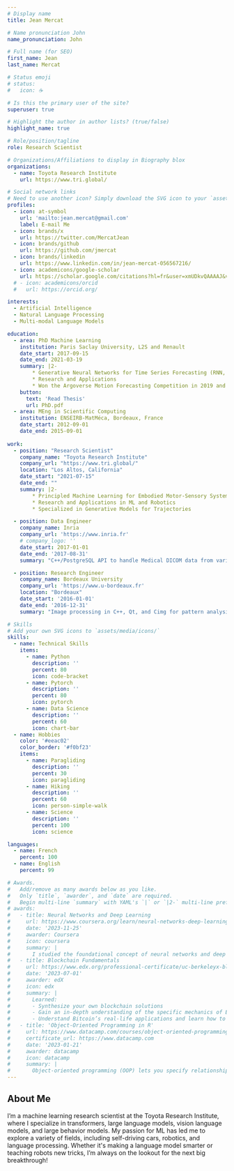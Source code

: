 ```yaml
---
# Display name
title: Jean Mercat

# Name pronunciation John
name_pronunciation: John

# Full name (for SEO)
first_name: Jean
last_name: Mercat

# Status emoji
# status:
#   icon: ☕️

# Is this the primary user of the site?
superuser: true

# Highlight the author in author lists? (true/false)
highlight_name: true

# Role/position/tagline
role: Research Scientist

# Organizations/Affiliations to display in Biography blox
organizations:
  - name: Toyota Research Institute
    url: https://www.tri.global/

# Social network links
# Need to use another icon? Simply download the SVG icon to your `assets/media/icons/` folder.
profiles:
  - icon: at-symbol
    url: 'mailto:jean.mercat@gmail.com'
    label: E-mail Me
  - icon: brands/x
    url: https://twitter.com/MercatJean
  - icon: brands/github
    url: https://github.com/jmercat
  - icon: brands/linkedin
    url: https://www.linkedin.com/in/jean-mercat-056567216/
  - icon: academicons/google-scholar
    url: https://scholar.google.com/citations?hl=fr&user=xmUDkvQAAAAJ&view_op=list_works&gmla=AJsN-F7_gLwY1RI0Kl7gkf7W1jADsdHqCTeF7zK_JQ8wV5nCBoELKvuYiZ3KNUkPHO0IARHWbU9KgaUR-hsy6kpsp-5z3NY6byJosBu2ZGyMJsPFEN03q0vjHmWGL0FOnkCeiBbJRF9r8IOlj2YwnYNpHJcSbBLu3ymUSRCg85kBmvQW_IItFcxFfSJOaij8KSGo-QFcoD6e7YBXIGxeG2nLsnRwWFIrWA&sciund=14203063805389349973
  # - icon: academicons/orcid
  #   url: https://orcid.org/

interests:
  - Artificial Intelligence
  - Natural Language Processing
  - Multi-modal Language Models

education:
  - area: PhD Machine Learning
    institution: Paris Saclay University, L2S and Renault
    date_start: 2017-09-15
    date_end: 2021-03-19
    summary: |2-
        * Generative Neural Networks for Time Series Forecasting (RNN, CNN, (C)VAE, Self-Attention)
        * Research and Applications
        * Won the Argoverse Motion Forecasting Competition in 2019 and 2020
    button:
      text: 'Read Thesis'
      url: PhD.pdf
  - area: MEng in Scientific Computing
    institution: ENSEIRB-MatMéca, Bordeaux, France
    date_start: 2012-09-01
    date_end: 2015-09-01
   
work:
  - position: "Research Scientist"
    company_name: "Toyota Research Institute"
    company_url: "https://www.tri.global/"
    location: "Los Altos, California"
    date_start: "2021-07-15"
    date_end: ""
    summary: |2-
        * Principled Machine Learning for Embodied Motor-Sensory Systems
        * Research and Applications in ML and Robotics
        * Specialized in Generative Models for Trajectories 

  - position: Data Engineer
    company_name: Inria
    company_url: 'https://www.inria.fr'
    # company_logo: ''
    date_start: 2017-01-01
    date_end: '2017-08-31'
    summary: "C++/PostgreSQL API to handle Medical DICOM data from various sources."

  - position: Research Engineer
    company_name: Bordeaux University
    company_url: 'https://www.u-bordeaux.fr'
    location: "Bordeaux"
    date_start: '2016-01-01'
    date_end: '2016-12-31'
    summary: "Image processing in C++, Qt, and Cimg for pattern analysis of 2D atomic force microscope images of bloc-copolymer molecules."

# Skills
# Add your own SVG icons to `assets/media/icons/`
skills:
  - name: Technical Skills
    items:
      - name: Python
        description: ''
        percent: 80
        icon: code-bracket
      - name: Pytorch
        description: ''
        percent: 80
        icon: pytorch
      - name: Data Science
        description: ''
        percent: 60
        icon: chart-bar
  - name: Hobbies
    color: '#eeac02'
    color_border: '#f0bf23'
    items:
      - name: Paragliding
        description: ''
        percent: 30
        icon: paragliding
      - name: Hiking
        description: ''
        percent: 60
        icon: person-simple-walk
      - name: Science
        description: ''
        percent: 100
        icon: science

languages:
  - name: French
    percent: 100
  - name: English
    percent: 99

# Awards.
#   Add/remove as many awards below as you like.
#   Only `title`, `awarder`, and `date` are required.
#   Begin multi-line `summary` with YAML's `|` or `|2-` multi-line prefix and indent 2 spaces below.
# awards:
#   - title: Neural Networks and Deep Learning
#     url: https://www.coursera.org/learn/neural-networks-deep-learning
#     date: '2023-11-25'
#     awarder: Coursera
#     icon: coursera
#     summary: |
#       I studied the foundational concept of neural networks and deep learning. By the end, I was familiar with the significant technological trends driving the rise of deep learning; build, train, and apply fully connected deep neural networks; implement efficient (vectorized) neural networks; identify key parameters in a neural network’s architecture; and apply deep learning to your own applications.
#   - title: Blockchain Fundamentals
#     url: https://www.edx.org/professional-certificate/uc-berkeleyx-blockchain-fundamentals
#     date: '2023-07-01'
#     awarder: edX
#     icon: edx
#     summary: |
#       Learned:
#       - Synthesize your own blockchain solutions
#       - Gain an in-depth understanding of the specific mechanics of Bitcoin
#       - Understand Bitcoin’s real-life applications and learn how to attack and destroy Bitcoin, Ethereum, smart contracts and Dapps, and alternatives to Bitcoin’s Proof-of-Work consensus algorithm
#   - title: 'Object-Oriented Programming in R'
#     url: https://www.datacamp.com/courses/object-oriented-programming-with-s3-and-r6-in-r
#     certificate_url: https://www.datacamp.com
#     date: '2023-01-21'
#     awarder: datacamp
#     icon: datacamp
#     summary: |
#       Object-oriented programming (OOP) lets you specify relationships between functions and the objects that they can act on, helping you manage complexity in your code. This is an intermediate level course, providing an introduction to OOP, using the S3 and R6 systems. S3 is a great day-to-day R programming tool that simplifies some of the functions that you write. R6 is especially useful for industry-specific analyses, working with web APIs, and building GUIs.
---
```


## About Me

I’m a machine learning research scientist at the Toyota Research Institute, where I specialize in transformers, large language models, vision language models, and large behavior models. My passion for ML has led me to explore a variety of fields, including self-driving cars, robotics, and language processing. Whether it's making a language model smarter or teaching robots new tricks, I’m always on the lookout for the next big breakthrough!
